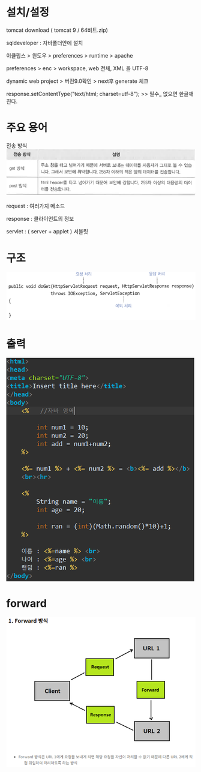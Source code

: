 # 설치/설정

tomcat download ( tomcat 9 / 64비트.zip)

sqldeveloper : 자바폴더안에  설치

이클립스 > 윈도우 > preferences > runtime > apache

preferences > enc >  workspace, web 전체, XML  을 UTF-8

dynamic web project > 버전9.0확인 > next후 generate 체크

response.setContentType("text/html; charset=utf-8");    >> 필수_ 없으면 한글깨진다.

# 주요 용어

전송 방식
![1](./image/1.png)

request : 여러가지 메소드

response : 클라이언트의 정보

servlet : ( server + applet ) 서블릿


# 구조
![2](./image/2.png)


# 출력
![3](./image/3.png)

# forward
![4](./image/4.png)